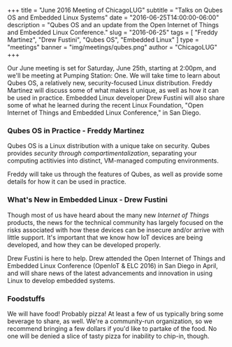 +++
title = "June 2016 Meeting of ChicagoLUG"
subtitle = "Talks on Qubes OS and Embedded Linux Systems"
date = "2016-06-25T14:00:00-06:00"
description = "Qubes OS and an update from the Open Internet of Things and Embedded Linux Conference."
slug = "2016-06-25"
tags = [ "Freddy Martinez", "Drew Fustini", "Qubes OS", "Embedded Linux" ] 
type = "meetings"
banner = "img/meetings/qubes.png"
author = "ChicagoLUG"
+++

Our June meeting is set for Saturday, June 25th, starting at 2:00pm, and we'll
be meeting at Pumping Station: One.  We will take time to learn about Qubes OS,
a relatively new, security-focused Linux distribution. Freddy Martinez will
discuss some of what makes it unique, as well as how it can be used in
practice. Embedded Linux developer Drew Fustini will also share some of what he
learned during the recent Linux Foundation, "Open Internet of Things and
Embedded Linux Conference," in San Diego.


### Qubes OS in Practice - Freddy Martinez

Qubes OS is a Linux distribution with a unique take on security. Qubes
provides *security through compartimentalization*, separating your computing
actitivies into distinct, VM-managed computing environments.

Freddy will take us through the features of Qubes, as well as provide some
details for how it can be used in practice.


### What's New in Embedded Linux - Drew Fustini

Though most of us have heard about the many new *Internet of Things* products,
the news for the technical community has largely focused on the risks
associated with how these devices can be insecure and/or arrive with little
support. It's important that we know how IoT devices are being developed, and
how they can be developed properly.

Drew Fustini is here to help. Drew attended the Open Internet of Things and
Embedded Linux Conference (OpenIoT & ELC 2016) in San Diego in April, and will
share news of the latest advancements and innovation in using Linux to develop
embedded systems.


### Foodstuffs

We will have food! Probably pizza! At least a few of us typically bring some
beverage to share, as well. We're a community-run organization, so we
recommend bringing a few dollars if you'd like to partake of the food. No one
will be denied a slice of tasty pizza for inability to chip-in, though.
